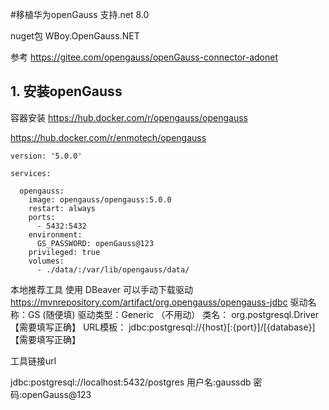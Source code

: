 #移植华为openGauss 支持.net 8.0

nuget包 WBoy.OpenGauss.NET

参考 
https://gitee.com/opengauss/openGauss-connector-adonet

## 1. 安装openGauss

容器安装
https://hub.docker.com/r/opengauss/opengauss

https://hub.docker.com/r/enmotech/opengauss

```
version: '5.0.0'

services:

  opengauss:
    image: opengauss/opengauss:5.0.0
    restart: always
    ports:
      - 5432:5432
    environment:
      GS_PASSWORD: openGauss@123
    privileged: true
    volumes:
      - ./data/:/var/lib/opengauss/data/
```

本地推荐工具 使用
DBeaver
可以手动下载驱动 
https://mvnrepository.com/artifact/org.opengauss/opengauss-jdbc
驱动名称：GS (随便填)
驱动类型：Generic （不用动）
类名： org.postgresql.Driver 【需要填写正确】
URL模板： jdbc:postgresql://{host}[:{port}]/[{database}]  【需要填写正确】


工具链接url

jdbc:postgresql://localhost:5432/postgres
用户名:gaussdb
密码:openGauss@123
